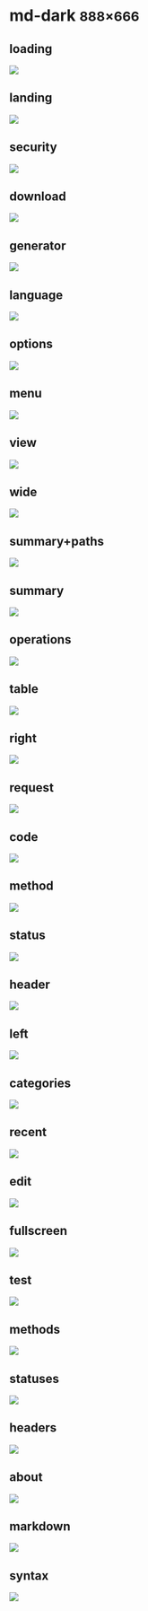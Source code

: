 # md-dark <small>888&times;666</small>

## loading

[![](./images/dark_md_01_loading.png)](./images/dark_md_01_loading.png)

## landing

[![](./images/dark_md_02_landing.png)](./images/dark_md_02_landing.png)

## security

[![](./images/dark_md_03_security.png)](./images/dark_md_03_security.png)

## download

[![](./images/dark_md_04_download.png)](./images/dark_md_04_download.png)

## generator

[![](./images/dark_md_05_generator.png)](./images/dark_md_05_generator.png)

## language

[![](./images/dark_md_06_language.png)](./images/dark_md_06_language.png)

## options

[![](./images/dark_md_07_options.png)](./images/dark_md_07_options.png)

## menu

[![](./images/dark_md_08_menu.png)](./images/dark_md_08_menu.png)

## view

[![](./images/dark_md_09_view.png)](./images/dark_md_09_view.png)

## wide

[![](./images/dark_md_10_wide.png)](./images/dark_md_10_wide.png)

## summary+paths

[![](./images/dark_md_11_summary+paths.png)](./images/dark_md_11_summary+paths.png)

## summary

[![](./images/dark_md_12_summary.png)](./images/dark_md_12_summary.png)

## operations

[![](./images/dark_md_13_operations.png)](./images/dark_md_13_operations.png)

## table

[![](./images/dark_md_14_table.png)](./images/dark_md_14_table.png)

## right

[![](./images/dark_md_15_right.png)](./images/dark_md_15_right.png)

## request

[![](./images/dark_md_16_request.png)](./images/dark_md_16_request.png)

## code

[![](./images/dark_md_17_code.png)](./images/dark_md_17_code.png)

## method

[![](./images/dark_md_18_method.png)](./images/dark_md_18_method.png)

## status

[![](./images/dark_md_19_status.png)](./images/dark_md_19_status.png)

## header

[![](./images/dark_md_20_header.png)](./images/dark_md_20_header.png)

## left

[![](./images/dark_md_21_left.png)](./images/dark_md_21_left.png)

## categories

[![](./images/dark_md_22_categories.png)](./images/dark_md_22_categories.png)

## recent

[![](./images/dark_md_23_recent.png)](./images/dark_md_23_recent.png)

## edit

[![](./images/dark_md_24_edit.png)](./images/dark_md_24_edit.png)

## fullscreen

[![](./images/dark_md_25_fullscreen.png)](./images/dark_md_25_fullscreen.png)

## test

[![](./images/dark_md_26_test.png)](./images/dark_md_26_test.png)

## methods

[![](./images/dark_md_27_methods.png)](./images/dark_md_27_methods.png)

## statuses

[![](./images/dark_md_28_statuses.png)](./images/dark_md_28_statuses.png)

## headers

[![](./images/dark_md_29_headers.png)](./images/dark_md_29_headers.png)

## about

[![](./images/dark_md_30_about.png)](./images/dark_md_30_about.png)

## markdown

[![](./images/dark_md_31_markdown.png)](./images/dark_md_31_markdown.png)

## syntax

[![](./images/dark_md_32_syntax.png)](./images/dark_md_32_syntax.png)

